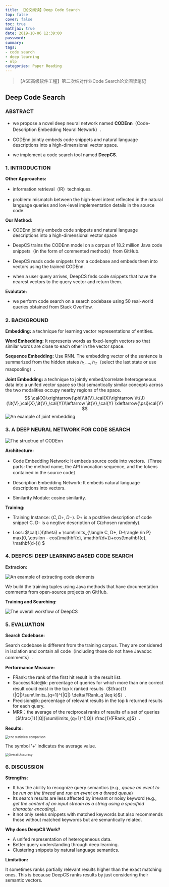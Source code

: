 ```yaml
---
title: 【论文阅读】Deep Code Search
top: false
cover: false
toc: true
mathjax: true
date: 2019-10-06 12:39:00
password:
summary:
tags: 
- code search
- deep learning
- nlp
categories: Paper Reading
---
```

> 【ASE高级软件工程】第二次结对作业Code Search论文阅读笔记

## Deep Code Search

### ABSTRACT

- we propose a novel deep neural network named **CODEnn**（Code-Description Embedding Neural Network）.

- CODEnn jointly embeds code snippets and natural language descriptions into a high-dimensional vector space.
- we implement a code search tool named **DeepCS**. 

### 1.  INTRODUCTION

**Other Approaches:**  

- information retrieval（IR）techniques.

- problem: mismatch between the high-level intent reﬂected in the natural language queries and low-level implementation details in the source code.

**Our Method:**

- CODEnn jointly embeds code snippets and natural language descriptions into a high-dimensional vector space

- DeepCS trains the CODEnn model on a corpus of 18.2 million Java code snippets（in the form of commented methods）from GitHub.   

- DeepCS reads code snippets from a codebase and embeds them into vectors using the trained CODEnn.
- when a user query arrives, DeepCS fnds code snippets that have the nearest vectors to the query vector and return them. 

**Evalutate:**

- we perform code search on a search codebase using 50 real-world queries obtained from Stack Overﬂow.  

### 2.  BACKGROUND

**Embedding:** a technique for learning vector representations of entities.

**Word Embedding:** It represents words as fixed-length vectors so that similar words are close
to each other in the vector space.

**Sequence Embedding:** Use RNN. The embedding vector of the sentence is summarized from the hidden states $h_1, ..., h_T$（select the last state or use maxpooling）. 

**Joint Embedding:** a technique to jointly embed/correlate heterogeneous data into a unifed vector space so that semantically similar concepts across the two modalities occupy nearby regions of the space.
$$
\cal{X}\xrightarrow{\phi}\it{V}_\cal{X}\rightarrow \it{J}(\it{V}_\cal{X},\it{V}_\cal{Y})\leftarrow \it{V}_\cal{Y} \xleftarrow{\psi}\cal{Y}
$$
![An example of joint embedding](joint-embeding.png)

### 3.  A DEEP NEURAL NETWORK FOR CODE SEARCH 

![The structrue of CODEnn](CODEnn.png)

**Architecture:**

- Code Embedding Network: It embeds source code into vectors.（Three parts: the method name, the API invocation sequence, and the tokens contained in the source code）

- Description Embedding Network: It embeds natural language descriptions into
  vectors. 

- Similarity Module: cosine similarity.

**Training:**

- Training Instance: $\langle C, D+, D-\rangle$. D+ is a postitive description of code snippet C. D- is a negtive description of C(chosen randomly). 

- Loss: $\cal{L}(\theta) = \sum\limits_{\langle C, D+, D-\rangle \in P} max(0, \epsilon - cos(\mathbf{c}, \mathbf{d+})+cos(\mathbf{c}, \mathbf{d-})) $

### 4.  DEEPCS: DEEP LEARNING BASED CODE SEARCH 
**Extracion:** 

![An example of extracting code elements](extraction.png)

We build the training tuples using Java methods that have documentation comments from open-source projects on GitHub.

**Training and Searching:**

![The overall workflow of DeepCS](workflow.png)

### 5.  EVALUATION

**Search Codebase:** 

Search codebase is different from the training corpus. They are considered in isolation and contain all code（including those do not have Javadoc comments）.

**Performance Measure:**

- FRank: the rank of the first hit result in the result list.
- SuccessRate@k: percentage of queries for which more than one correct
  result could exist in the top k ranked results（$\frac{1}{|Q|}\sum\limits_{q=1}^{|Q|} \delta(FRank_q \leq k)$）.
- Precision@k: percentage of relevant results in the top k returned results for each query.
- MRR：the average of the reciprocal ranks of results of a set of queries（$\frac{1}{|Q|}\sum\limits_{q=1}^{|Q|} \frac{1}{FRank_q}$）.

**Results:**

<img src="The statistical comparison.png" alt="The statistical comparison" style="zoom:67%;" />

The symbol '+' indicates the average value.

<img src="accuracy.png" alt="Overall Accuracy" style="zoom:67%;" />

### 6.  DISCUSSION

**Strengths:**

- It has the ability to recognize query semantics (e.g., *queue an event to be run on the thread*​ and *run an event on a thread queue*)
- Its search results are less affected by irrevant or noisy keyword (e.g., *get the content
  of an input stream as a string using a specified character encoding*).
- it not only seeks snippets with matched keywords but also recommends those without matched keywords but are semantically related.

**Why does DeepCS Work?**

- A unifed representation of heterogeneous data.
- Better query understanding through deep learning.
- Clustering snippets by natural language semantics.

**Limitation:**

It sometimes ranks partially relevant results higher than the exact matching ones. This
is because DeepCS ranks results by just considering their semantic vectors.